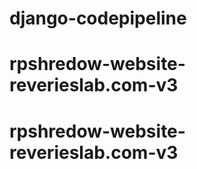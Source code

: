 # django-codepipeline
# rpshredow-website-reverieslab.com-v3
# rpshredow-website-reverieslab.com-v3
